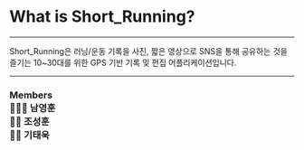 # What is Short_Running?
<hr>
Short_Running은 러닝/운동 기록을 사진, 짧은 영상으로 SNS을 통해 공유하는 것을 즐기는 10~30대를 위한 GPS 기반 기록 및 편집 어플리케이션입니다.
<hr>
<h3> Members <br>
  <t> 🙋🏼‍♂️ 남영훈 <br>
  <t> 🙋🏼‍ 조성훈 <br>
  <t> 🙋🏼‍ 기태욱 
